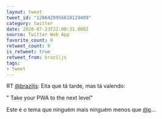 ```yaml
---
layout: tweet
tweet_id: "1286420956618129409"
category: twitter
date: 2020-07-23T22:00:31.000Z
source: Twitter Web App
favorite_count: 0
retweet_count: 0
is_retweet: true
retweet_from: braziljs
tags:
- tweet
---
```


RT [@braziljs](https://twitter.com/@braziljs): Eita que tá tarde, mas tá valendo:

" Take your PWA to the next level"

Este é o tema que ninguém mais ninguém menos que [@p](https://twitter.com/@p)…
